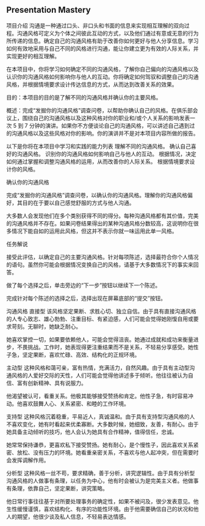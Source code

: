 ## Presentation Mastery
项目介绍
沟通是一种通过口头、非口头和书面的信息来实现相互理解的双向过程。沟通风格可定义为个体之间彼此互动的方式，以及他们通过有意或无意的行为所传递的信息。确定自己的沟通风格有助于改善你如何更好与他人分享信息。学习如何有效地采用与自己不同的风格进行沟通，能让你建立更为有效的人际关系，并实现更好的相互理解。

在本项目中，你将学习如何确定不同的沟通风格，了解你自己偏向的沟通风格以及认识你的沟通风格如何影响你与他人的互动。你将确定如何驾驭和调整自己的沟通风格，并根据情境要求设计传达信息的方式，从而达到改善关系的效果。

目的：本项目的目的是了解不同的沟通风格并确认你的主要风格。

概述：完成“发掘你的沟通风格”调查问卷，以帮助你确认自己的风格。在俱乐部会议上，围绕自己的沟通风格以及这种风格对你的职业和/或个人关系的影响发表一次 5 到 7 分钟的演讲。如果你不方便谈论自己的沟通风格，可以讲述自己遇到过的沟通风格以及这些风格对你的影响。你的演讲并不是对本项目内容所做的报告。

以下是你将在本项目中学习和实践的能力列表
理解不同的沟通风格。
确认自己喜好的沟通风格。
识别你的沟通风格如何影响自己与他人的互动。
根据情况，决定如何通过掌握和调整沟通风格的运用，从而改善你的人际关系。
根据情境要求设计你的风格。

确认你的沟通风格

完成“发掘你的沟通风格”调查问卷，以确认你的沟通风格。理解你的沟通风格偏好，其目的在于要以自己感觉舒服的方式与他人沟通。

大多数人会发现他们在多个类别获得不同的得分。每种沟通风格都有其价值，完美的沟通风格并不存在。如果问卷结果得出的某种沟通风格分数较高，这说明你在很多情况下能自如的运用此风格，但这并不表示你就一味运用此单一风格。

任务解说

接受此评估，以确定自己的主要沟通风格。针对每项陈述，选择最符合你个人情况的语句。虽然你可能会根据情况变换自己的风格，请基于大多数情况下的事实来回答。

做了每个选择之后，单击旁边的“下一步”按钮以继续下一个陈述。

完成针对每个陈述的选择之后，选择出现在屏幕底部的“提交”按钮。

沟通风格
直接型
该风格坚定果断、求胜心切、独立自信。由于具有直接沟通风格的人专心致志、雄心勃勃、注重目标、有紧迫感，人们可能会觉得她刚愎自用或要求苛刻。无聊时，她缺乏耐心。

她喜欢掌控一切，如果要依赖他人，可能会觉得沮丧。她通过成就和成功来衡量进步，不畏挑战。工作时，她表现得更注重结果而不是关系，不轻易分享感受。她性子急，坚定果断，喜欢忙碌、高效、结构化的正规环境。

主动型
这种风格和蔼可亲，富有热情，充满活力，自然风趣。由于具有主动型沟通风格的人爱好交际的天性，人们可能会觉得他讲述多于倾听。他往往被认为自信、富有创新精神、具有说服力。

他渴望被认可，看重关系。他极其能够接受赞扬和肯定。他性子急，有时容易冲动。他喜欢鼓舞人心、关系紧密、和睦的工作环境。

支持型
这种风格沉着稳重，平易近人，真诚温和。由于具有支持型沟通风格的人不喜欢变化，她有时看起来优柔寡断。大多数时候，她细致，友善，有耐心。由于她具备主动倾听的技巧，他人会认为她具有合作精神，值得信任，忠诚。

她常常保持谦恭，更喜欢私下接受赞扬。她有耐心，是个慢性子，因此喜欢关系紧密、放松、没有压力的环境。她看重亲密关系，不喜欢与他人起冲突，但在需要时会发挥调解作用。

分析型
这种风格一丝不苟，要求精确，善于分析，讲究逻辑性。由于具有分析型沟通风格的人做事有条理，以任务为中心，他有时会被认为是完美主义者。他做事有条理，依靠自己，坚定果断，讲究策略。

他日常行事往往基于对所要处理事务的确定性，如果不被问及，很少发表意见。他生性缓慢谨慎，喜欢结构化、有序的功能性环境。由于他需要确信自己的状况和他人的期望，他很少谈及私人信息，不轻易表达情感。